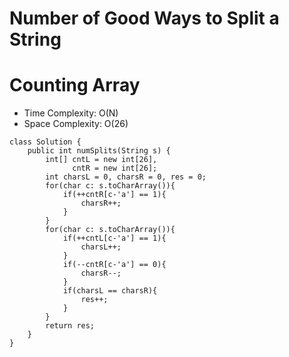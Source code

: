 # Number of Good Ways to Split a String

# Counting Array

- Time Complexity: O(N)
- Space Complexity: O(26)

```
class Solution {
    public int numSplits(String s) {
        int[] cntL = new int[26],
              cntR = new int[26];
        int charsL = 0, charsR = 0, res = 0;
        for(char c: s.toCharArray()){
            if(++cntR[c-'a'] == 1){
                charsR++;
            }
        }
        for(char c: s.toCharArray()){
            if(++cntL[c-'a'] == 1){
                charsL++;
            }
            if(--cntR[c-'a'] == 0){
                charsR--;
            }
            if(charsL == charsR){
                res++;
            }
        }
        return res;
    }
}
```
